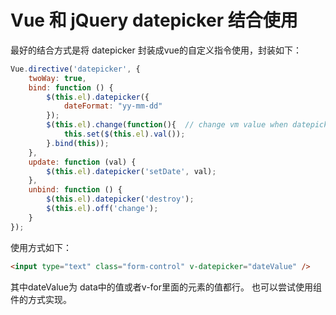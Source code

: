 # Vue 和 jQuery datepicker 结合使用

最好的结合方式是将 datepicker 封装成vue的自定义指令使用，封装如下：
```javascript
Vue.directive('datepicker', {
    twoWay: true,
    bind: function () {
        $(this.el).datepicker({
            dateFormat: "yy-mm-dd" 
        });
        $(this.el).change(function(){  // change vm value when datepicker pick a date
            this.set($(this.el).val());
        }.bind(this));
    },
    update: function (val) {
        $(this.el).datepicker('setDate', val);
    },
    unbind: function () {
        $(this.el).datepicker('destroy');
        $(this.el).off('change');
    }
});
```
使用方式如下：
```html
<input type="text" class="form-control" v-datepicker="dateValue" />
```
其中dateValue为 data中的值或者v-for里面的元素的值都行。
也可以尝试使用组件的方式实现。